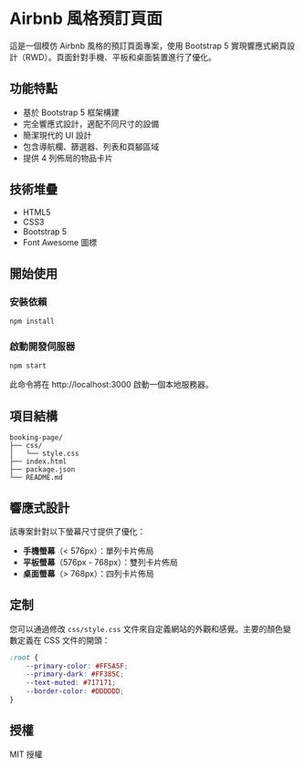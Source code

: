 # Airbnb 風格預訂頁面

這是一個模仿 Airbnb 風格的預訂頁面專案，使用 Bootstrap 5 實現響應式網頁設計（RWD）。頁面針對手機、平板和桌面裝置進行了優化。

## 功能特點

- 基於 Bootstrap 5 框架構建
- 完全響應式設計，適配不同尺寸的設備
- 簡潔現代的 UI 設計
- 包含導航欄、篩選器、列表和頁腳區域
- 提供 4 列佈局的物品卡片

## 技術堆疊

- HTML5
- CSS3
- Bootstrap 5
- Font Awesome 圖標

## 開始使用

### 安裝依賴

```bash
npm install
```

### 啟動開發伺服器

```bash
npm start
```

此命令將在 http://localhost:3000 啟動一個本地服務器。

## 項目結構

```
booking-page/
├── css/
│   └── style.css
├── index.html
├── package.json
└── README.md
```

## 響應式設計

該專案針對以下螢幕尺寸提供了優化：

- **手機螢幕**（< 576px）：單列卡片佈局
- **平板螢幕**（576px - 768px）：雙列卡片佈局
- **桌面螢幕**（> 768px）：四列卡片佈局

## 定制

您可以通過修改 `css/style.css` 文件來自定義網站的外觀和感覺。主要的顏色變數定義在 CSS 文件的開頭：

```css
:root {
    --primary-color: #FF5A5F;
    --primary-dark: #FF385C;
    --text-muted: #717171;
    --border-color: #DDDDDD;
}
```

## 授權

MIT 授權 